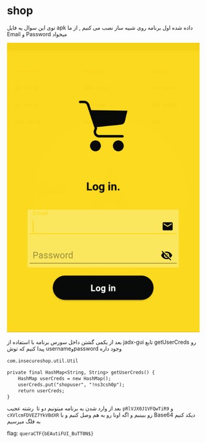 # shop

توی این سوال یه فایل apk داده شده اول برنامه روی شبیه ساز نصب می کنیم , از ما Email و Password میخواد

![img1.png](https://github.com/FlagMotori/ctf-writeups/raw/main/2023/quera-security-hackathon/android/shop/images/img1.png)

بعد از یکمی گشتن داخل سورس برنامه با استفاده از jadx-gui تابع getUserCreds رو پیدا کنیم که توش usernameوpassword وجود داره

`com.insecureshop.util.Util`

```
private final HashMap<String, String> getUserCreds() {
    HashMap userCreds = new HashMap();
    userCreds.put("shopuser", "!ns3csh0p");
    return userCreds;
}
```

بعد از وارد شدن به برنامه میتونیم دو تا  رشته عجیب `pRlVJX0J1VFQwTiR9` و `cXVlcmFDVEZ7YkVBdXR` رو ببینیم و اگه اونا رو به هم وصل کنیم و با ‌Base64 دیکد کنیم به فلگ میرسیم

flag: `queraCTF{bEAutiFUI_BuTT0N$}`